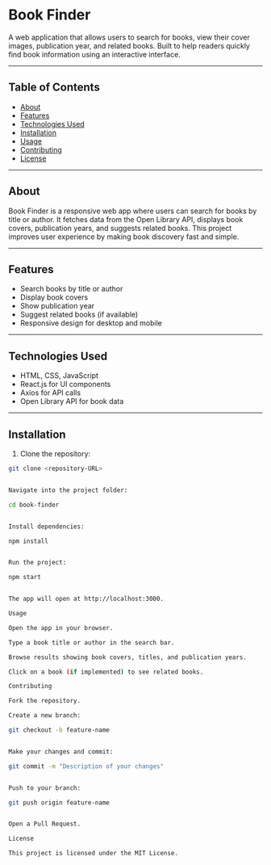 # Book Finder

A web application that allows users to search for books, view their cover images, publication year, and related books. Built to help readers quickly find book information using an interactive interface.

---

## Table of Contents
- [About](#about)
- [Features](#features)
- [Technologies Used](#technologies-used)
- [Installation](#installation)
- [Usage](#usage)
- [Contributing](#contributing)
- [License](#license)

---

## About
Book Finder is a responsive web app where users can search for books by title or author. It fetches data from the Open Library API, displays book covers, publication years, and suggests related books. This project improves user experience by making book discovery fast and simple.

---

## Features
- Search books by title or author
- Display book covers
- Show publication year
- Suggest related books (if available)
- Responsive design for desktop and mobile

---

## Technologies Used
- HTML, CSS, JavaScript
- React.js for UI components
- Axios for API calls
- Open Library API for book data

---

## Installation
1. Clone the repository:  
```bash
git clone <repository-URL>


Navigate into the project folder:

cd book-finder


Install dependencies:

npm install


Run the project:

npm start


The app will open at http://localhost:3000.

Usage

Open the app in your browser.

Type a book title or author in the search bar.

Browse results showing book covers, titles, and publication years.

Click on a book (if implemented) to see related books.

Contributing

Fork the repository.

Create a new branch:

git checkout -b feature-name


Make your changes and commit:

git commit -m "Description of your changes"


Push to your branch:

git push origin feature-name


Open a Pull Request.

License

This project is licensed under the MIT License.
